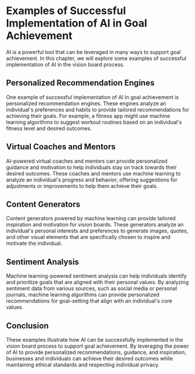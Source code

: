 Examples of Successful Implementation of AI in Goal Achievement
=====================================================================================================================================

AI is a powerful tool that can be leveraged in many ways to support goal achievement. In this chapter, we will explore some examples of successful implementation of AI in the vision board process.

Personalized Recommendation Engines
-----------------------------------

One example of successful implementation of AI in goal achievement is personalized recommendation engines. These engines analyze an individual's preferences and habits to provide tailored recommendations for achieving their goals. For example, a fitness app might use machine learning algorithms to suggest workout routines based on an individual's fitness level and desired outcomes.

Virtual Coaches and Mentors
---------------------------

AI-powered virtual coaches and mentors can provide personalized guidance and motivation to help individuals stay on track towards their desired outcomes. These coaches and mentors use machine learning to analyze an individual's progress and behavior, offering suggestions for adjustments or improvements to help them achieve their goals.

Content Generators
------------------

Content generators powered by machine learning can provide tailored inspiration and motivation for vision boards. These generators analyze an individual's personal interests and preferences to generate images, quotes, and other visual elements that are specifically chosen to inspire and motivate the individual.

Sentiment Analysis
------------------

Machine learning-powered sentiment analysis can help individuals identify and prioritize goals that are aligned with their personal values. By analyzing sentiment data from various sources, such as social media or personal journals, machine learning algorithms can provide personalized recommendations for goal-setting that align with an individual's core values.

Conclusion
----------

These examples illustrate how AI can be successfully implemented in the vision board process to support goal achievement. By leveraging the power of AI to provide personalized recommendations, guidance, and inspiration, businesses and individuals can achieve their desired outcomes while maintaining ethical standards and respecting individual privacy.
